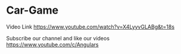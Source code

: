 # Car-Game

Video Link  https://www.youtube.com/watch?v=X4LyyvGLABg&t=18s

Subscribe our channel and like our videos https://www.youtube.com/c/Angulars
